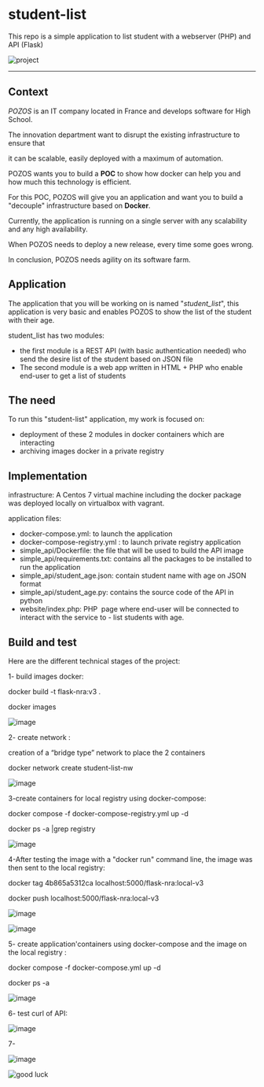 # student-list 
This repo is a simple application to list student with a webserver (PHP) and API (Flask)

![project](https://user-images.githubusercontent.com/18481009/84582395-ba230b00-adeb-11ea-9453-22ed1be7e268.jpg)


------------



## Context

*POZOS*  is an IT company located in France and develops software for High School.

The innovation department want to disrupt the existing infrastructure to ensure that

it can be scalable, easily deployed with a maximum of automation.

POZOS wants you to build a **POC** to show how docker can help you and how much this technology is efficient.

For this POC, POZOS will give you an application and want you to build a "decouple" infrastructure based on **Docker**.

Currently, the application is running on a single server with any scalability and any high availability.

When POZOS needs to deploy a new release, every time some goes wrong.

In conclusion, POZOS needs agility on its software farm.


## Application


The application that you will be working on is named "*student_list*", this application is very basic and enables POZOS to show the list of the student with their age.

student_list has two modules:

- the first module is a REST API (with basic authentication needed) who send the desire list of the student based on JSON file
- The second module is a web app written in HTML + PHP who enable end-user to get a list of students

## The need


To run this "student-list" application, my work is focused on:
- deployment of these 2 modules in docker containers which are interacting
- archiving images docker in a private registry

## Implementation
infrastructure:
A Centos 7 virtual machine including the docker package was deployed locally on virtualbox with vagrant.


application files:
- docker-compose.yml: to launch the application
- docker-compose-registry.yml : to launch private registry application
- simple_api/Dockerfile: the file that will be used to build the API image 
- simple_api/requirements.txt: contains all the packages to be installed to run the application
- simple_api/student_age.json: contain student name with age on JSON format
- simple_api/student_age.py: contains the source code of the API in python
- website/index.php: PHP  page where end-user will be connected to interact with the service to - list students with age.



## Build and test

Here are the different technical stages of the project:

1- build images docker:

docker build -t flask-nra:v3 .

docker images

![image](https://github.com/ravelonanosy/mini-projet-docker/assets/138290448/7661dac8-20bf-4b72-88bc-8758746f92aa)

2- create network :

creation of a “bridge type” network to place the 2 containers

docker network create student-list-nw

![image](https://github.com/ravelonanosy/mini-projet-docker/assets/138290448/e4a747fc-8a32-431a-815f-9eee0cb2d7a3)

3-create containers for local registry using docker-compose:

docker compose -f docker-compose-registry.yml up -d

docker ps -a |grep registry

![image](https://github.com/ravelonanosy/mini-projet-docker/assets/138290448/c1b76e0d-9803-49d2-b800-2ef396b1c532)

4-After testing the image with a "docker run" command line, the image was then sent to the local registry:

docker tag 4b865a5312ca localhost:5000/flask-nra:local-v3

docker push localhost:5000/flask-nra:local-v3

![image](https://github.com/ravelonanosy/mini-projet-docker/assets/138290448/a215442f-f78d-4f62-a971-ec487c06535a)


![image](https://github.com/ravelonanosy/mini-projet-docker/assets/138290448/85b47558-cd94-4b06-99ff-f37b3afcc4cf)


5- create application'containers using docker-compose and the image on the local registry :

docker compose -f docker-compose.yml up -d

docker ps -a

![image](https://github.com/ravelonanosy/mini-projet-docker/assets/138290448/93b26d43-57b2-495f-bb82-d4e160da1647)

6- test curl of API:

![image](https://github.com/ravelonanosy/mini-projet-docker/assets/138290448/0c3a178f-3a3d-499c-ba3b-e07661fc3629)

7- 

![image](https://github.com/ravelonanosy/mini-projet-docker/assets/138290448/7fd946d1-7cb7-4a8d-9c72-349756852c58)




![good luck](https://user-images.githubusercontent.com/18481009/84582398-cad38100-adeb-11ea-95e3-2a9d4c0d5437.gif)
